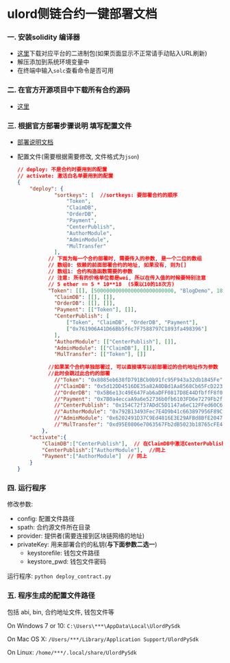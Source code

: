 # ulord侧链合约一键部署文档

### 一. 安装solidity 编译器

- [这里](https://github.com/ethereum/solidity/releases)下载对应平台的二进制包(如果页面显示不正常请手动贴入URL刷新)
- 解压添加到系统环境变量中
- 在终端中输入`solc`查看命令是否可用 

### 二. 在官方开源项目中下载所有合约源码

- [这里](http://192.168.14.240:3000/liuqiping/Ushare/)

### 三. 根据官方部署步骤说明 填写配置文件

- [部署说明文档](http://192.168.14.240:3000/liuqiping/Ushare/src/master/docs/deploy.md)

- 配置文件(需要根据需要修改, 文件格式为`json`)

  ```json
  // deploy: 不是合约时要用到的配置
  // activate: 激活白名单要用到的配置
  {
      "deploy": {
              "sortkeys": [  //sortkeys: 要部署合约的顺序
                  "Token",
                  "ClaimDB",
                  "OrderDB",
                  "Payment",
                  "CenterPublish",
                  "AuthorModule",
                  "AdminModule",
                  "MulTransfer"
              ],
          	// 下面为每一个合约部署时, 需要传入的参数, 是一个二位的数组
          	// 数组0: 依赖的前面部署合约的地址, 如果没有, 则为[]
          	// 数组1: 合约构造函数需要的参数
          	// 注意: 所有的价格单位都是wei, 所以在传入值的时候要特别注意
          	// 5 ether == 5 * 10**18  (5乘以10的18次方)
          	"Token": [[], [50000000000000000000000000, "BlogDemo", 18, "BD"]],  //总量 5千万个BD
              "ClaimDB": [[], []],
              "OrderDB": [[], []],
              "Payment": [["Token"], []],
              "CenterPublish": [
                  ["Token", "ClaimDB", "OrderDB", "Payment"],
                  ["0x761906A41D66Bb5f6c7F7588797C1893fa498396"]
              ],
              "AuthorModule": [["CenterPublish"], []],
              "AdminModule": [["ClaimDB"], []],
              "MulTransfer": [["Token"], []]
          	
          	//如果某个合约单独部署过, 可以直接填写以前部署过的合约地址作为参数
          	//此时会跳过此合约的部署
              //"Token": "0x8085eb638fD791BCb0b91fc95F943a32db1845Fe",
              //"ClaimDB": "0x5d12DD4516DE35a82A0DBd1Aa8568Cb65FcD223D",
              //"OrderDB": "0x5B6e13c49E647Fab6aDFF0817D8E44DfbffF8f08",
              //"Payment": "0x7B0a4eccaA9a6e52736b0fb6103FD6e7279Fb2fe",
              //"CenterPublish": "0x154C72f37ADdC5D1147a6eC12FFed60C6314A4Aa",
              //"AuthorModule": "0x792B13493Fec7E4D9b41c663897956F89C424d0f",
              //"AdminModule": "0x6202491D37C9Ed4816E3E29AFBd8BfE2047Ef86d",
              //"MulTransfer": "0xd95E0806e7063567Fb2dB5023b18765cFE4d09A6"
          },
      "activate":{
          "ClaimDB":["CenterPublish"],  // 在ClaimDB中激活CenterPublish白名单成员
          "CenterPublish":["AuthorModule"],  //同上
          "Payment":["AuthorModule"]  // 同上
      }
  }
  ```



### 四. 运行程序

修改参数:

- config: 配置文件路径
- spath: 合约源文件所在目录
- provider: 提供者(需要连接到区块链网络的地址)
- privateKey: 用来部署合约的私钥(**与下面参数二选一**)
  - keystorefile: 钱包文件路径
  - keystore_pwd: 钱包文件密码

运行程序: `python deploy_contract.py`

### 五. 程序生成的配置文件路径

包括 abi, bin, 合约地址文件, 钱包文件等

On Windows 7 or 10: `C:\Users\***\AppData\Local\UlordPySdk`

On Mac OS X: `/Users/***/Library/Application Support/UlordPySdk`

On Linux: `/home/***/.local/share/UlordPySdk`